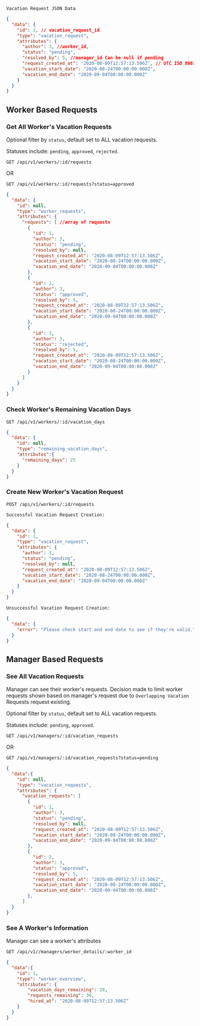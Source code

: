 `Vacation Request JSON Data`
```json
{
  "data": {
    "id": 1, // vacation_request_id
    "type": "vacation_request",
    "attributes": {
      "author": 3, //worker_id,
      "status": "pending",
      "resolved_by": 5, //manager_id Can be null if pending
      "request_created_at": "2020-08-09T12:57:13.506Z", // UTC ISO 8601 format for all dates
      "vacation_start_date": "2020-08-24T00:00:00.000Z",
      "vacation_end_date": "2020-09-04T00:00:00.000Z"
    }
  }
}
```

## Worker Based Requests

### Get All Worker's Vacation Requests

Optional filter by `status`, default set to ALL vacation requests.

Statuses include: `pending`, `approved`, `rejected`.

`GET /api/v1/workers/:id/requests`

OR

`GET /api/v1/workers/:id/requests?status=approved`
```json
{
  "data": {
    "id": null,
    "type": "worker_requests",
    "attributes": {
      "requests": [ //array of requests
        {
          "id": 1,
          "author": 3,
          "status": "pending",
          "resolved_by": null,
          "request_created_at": "2020-08-09T12:57:13.506Z",
          "vacation_start_date": "2020-08-24T00:00:00.000Z",
          "vacation_end_date": "2020-09-04T00:00:00.000Z"
        },
        {
          "id": 2,
          "author": 3,
          "status": "approved",
          "resolved_by": 5,
          "request_created_at": "2020-08-09T12:57:13.506Z",
          "vacation_start_date": "2020-08-24T00:00:00.000Z",
          "vacation_end_date": "2020-09-04T00:00:00.000Z"
        },
        {
          "id": 3,
          "author": 3,
          "status": "rejected",
          "resolved_by": 5,
          "request_created_at": "2020-08-09T12:57:13.506Z",
          "vacation_start_date": "2020-08-24T00:00:00.000Z",
          "vacation_end_date": "2020-09-04T00:00:00.000Z"
        }
      ]
    }
  }
}
```

### Check Worker's Remaining Vacation Days

`GET /api/v1/workers/:id/vacation_days`
```json
{
  "data": {
    "id": null,
    "type": "remaining_vacation_days",
    "attributes":{
      "remaining_days": 25
    }
  }
}
```

### Create New Worker's Vacation Request

`POST /api/v1/workers/:id/requests`

`Successful Vacation Request Creation:`
```json
{
  "data": {
    "id": 1,
    "type": "vacation_request",
    "attributes": {
      "author": 3,
      "status": "pending",
      "resolved_by": null,
      "request_created_at": "2020-08-09T12:57:13.506Z",
      "vacation_start_date": "2020-08-24T00:00:00.000Z",
      "vacation_end_date": "2020-09-04T00:00:00.000Z"
    }
  }
}
```

`Unsuccessful Vacation Request Creation:`
```json
{
  "data": {
    "error": "Please check start and end date to see if they're valid."
  }
}
```

## Manager Based Requests

### See All Vacation Requests

Manager can see their worker's requests. Decision made to limit worker requests shown based on manager's request due to `Overlapping Vacation` Requests request existing.

Optional filter by `status`, default set to ALL vacation requests.

Statuses include: `pending`, `approved`.

`GET /api/v1/managers/:id/vacation_requests`

OR

`GET /api/v1/managers/:id/vacation_requests?status=pending`

```json
{
  "data":{
    "id": null,
    "type": "vacation_requests",
    "attributes": {
      "vacation_requests": [
        {
          "id": 1,
          "author": 3,
          "status": "pending",
          "resolved_by": null,
          "request_created_at": "2020-08-09T12:57:13.506Z",
          "vacation_start_date": "2020-08-24T00:00:00.000Z",
          "vacation_end_date": "2020-09-04T00:00:00.000Z"
        },
        {
          "id": 2,
          "author": 3,
          "status": "approved",
          "resolved_by": 5,
          "request_created_at": "2020-08-09T12:57:13.506Z",
          "vacation_start_date": "2020-08-24T00:00:00.000Z",
          "vacation_end_date": "2020-09-04T00:00:00.000Z"
        },
      ]
  }
}
```

### See A Worker's Information

Manager can see a worker's attributes

`GET /api/v1//managers/worker_details/:worker_id`

```json
{
  "data":{
    "id": 1,
    "type": "worker_overview",
    "attributes": {
        "vacation_days_remaining": 28,
        "requests_remaining": 30,
        "hired_at": "2020-08-09T12:57:13.506Z"
    }
  }
}
```
